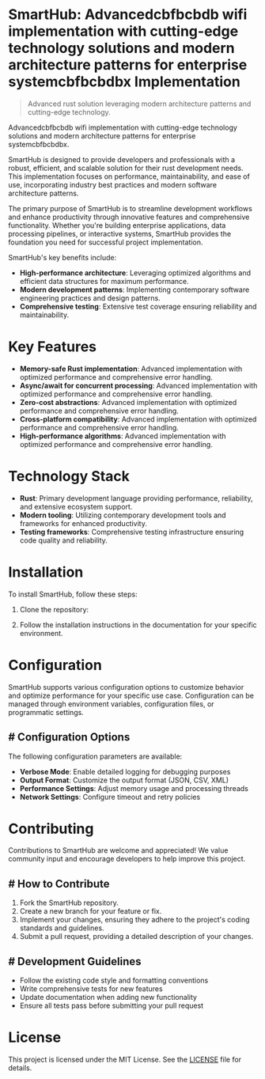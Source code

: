 <!-- fallback_SmartHub_20250726092021_55804 -->

# SmartHub: Advancedcbfbcbdb wifi implementation with cutting-edge technology solutions and modern architecture patterns for enterprise systemcbfbcbdbx Implementation
> Advanced rust solution leveraging modern architecture patterns and cutting-edge technology.

Advancedcbfbcbdb wifi implementation with cutting-edge technology solutions and modern architecture patterns for enterprise systemcbfbcbdbx.

SmartHub is designed to provide developers and professionals with a robust, efficient, and scalable solution for their rust development needs. This implementation focuses on performance, maintainability, and ease of use, incorporating industry best practices and modern software architecture patterns.

The primary purpose of SmartHub is to streamline development workflows and enhance productivity through innovative features and comprehensive functionality. Whether you're building enterprise applications, data processing pipelines, or interactive systems, SmartHub provides the foundation you need for successful project implementation.

SmartHub's key benefits include:

* **High-performance architecture**: Leveraging optimized algorithms and efficient data structures for maximum performance.
* **Modern development patterns**: Implementing contemporary software engineering practices and design patterns.
* **Comprehensive testing**: Extensive test coverage ensuring reliability and maintainability.

# Key Features

* **Memory-safe Rust implementation**: Advanced implementation with optimized performance and comprehensive error handling.
* **Async/await for concurrent processing**: Advanced implementation with optimized performance and comprehensive error handling.
* **Zero-cost abstractions**: Advanced implementation with optimized performance and comprehensive error handling.
* **Cross-platform compatibility**: Advanced implementation with optimized performance and comprehensive error handling.
* **High-performance algorithms**: Advanced implementation with optimized performance and comprehensive error handling.

# Technology Stack

* **Rust**: Primary development language providing performance, reliability, and extensive ecosystem support.
* **Modern tooling**: Utilizing contemporary development tools and frameworks for enhanced productivity.
* **Testing frameworks**: Comprehensive testing infrastructure ensuring code quality and reliability.

# Installation

To install SmartHub, follow these steps:

1. Clone the repository:


2. Follow the installation instructions in the documentation for your specific environment.

# Configuration

SmartHub supports various configuration options to customize behavior and optimize performance for your specific use case. Configuration can be managed through environment variables, configuration files, or programmatic settings.

## # Configuration Options

The following configuration parameters are available:

* **Verbose Mode**: Enable detailed logging for debugging purposes
* **Output Format**: Customize the output format (JSON, CSV, XML)
* **Performance Settings**: Adjust memory usage and processing threads
* **Network Settings**: Configure timeout and retry policies

# Contributing

Contributions to SmartHub are welcome and appreciated! We value community input and encourage developers to help improve this project.

## # How to Contribute

1. Fork the SmartHub repository.
2. Create a new branch for your feature or fix.
3. Implement your changes, ensuring they adhere to the project's coding standards and guidelines.
4. Submit a pull request, providing a detailed description of your changes.

## # Development Guidelines

* Follow the existing code style and formatting conventions
* Write comprehensive tests for new features
* Update documentation when adding new functionality
* Ensure all tests pass before submitting your pull request

# License

This project is licensed under the MIT License. See the [LICENSE](https://github.com/marcmotta/SmartHub/blob/main/LICENSE) file for details.
